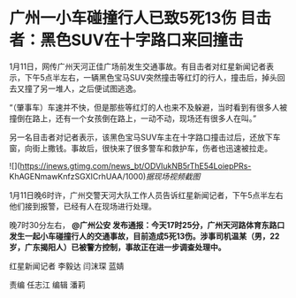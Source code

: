 # 广州一小车碰撞行人已致5死13伤 目击者：黑色SUV在十字路口来回撞击

1月11日，网传广州天河正佳广场前发生交通事故。有目击者对红星新闻记者表示，下午5点半左右，一辆黑色宝马SUV突然撞击等红灯的行人，撞击后，掉头回去又撞了另一堆人，之后便试图逃逸。

“（肇事车）车速并不快，但是那些等红灯的人也来不及躲避，当时看到有很多人被撞倒在路上，还有一个女孩倒在路上，一动不动，现场还有很多人在叫。”

另一名目击者对记者表示，该黑色宝马SUV车主在十字路口撞击过后，还放下车窗，向街上撒钱。事故后，很快来了很多警车和救护车，伤者也迅速被拉走。

![](https://inews.gtimg.com/news_bt/ODVIukNB5rThE54LoiepPRs-
KhAGENmawKnfzSGXICrhUAA/1000)_据现场视频截图_

1月11日晚6时许，广州交警天河大队工作人员告诉红星新闻记者，下午5点半左右他们接到报警，已经有人在现场进行处理。

晚7时30分左右， **@广州公安
发布通报：今天17时25分，广州天河路体育东路口发生一起小车碰撞行人的交通事故，目前造成5死13伤。涉事司机温某（男，22岁，广东揭阳人）已被警方控制，事故正在进一步调查处理中。**

红星新闻记者 李毅达 闫沫琛 蓝婧

责编 任志江 编辑 潘莉

